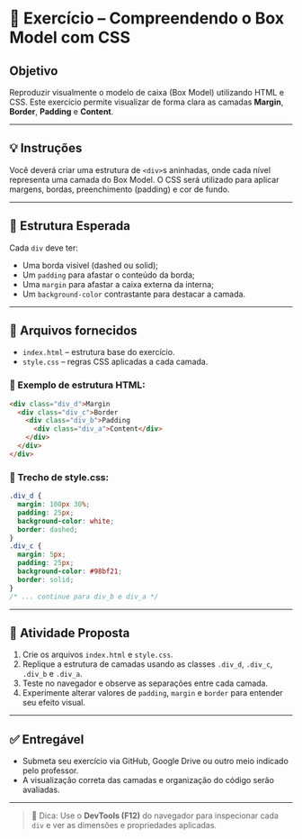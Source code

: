 # 🧪 Exercício – Compreendendo o Box Model com CSS

## Objetivo

Reproduzir visualmente o modelo de caixa (Box Model) utilizando HTML e CSS. Este exercício permite visualizar de forma clara as camadas **Margin**, **Border**, **Padding** e **Content**.

---

## 💡 Instruções

Você deverá criar uma estrutura de `<div>`s aninhadas, onde cada nível representa uma camada do Box Model. O CSS será utilizado para aplicar margens, bordas, preenchimento (padding) e cor de fundo.

---

## 🧱 Estrutura Esperada

Cada `div` deve ter:

* Uma borda visível (dashed ou solid);
* Um `padding` para afastar o conteúdo da borda;
* Uma `margin` para afastar a caixa externa da interna;
* Um `background-color` contrastante para destacar a camada.

---

## 📂 Arquivos fornecidos

* `index.html` – estrutura base do exercício.
* `style.css` – regras CSS aplicadas a cada camada.

### 🔗 Exemplo de estrutura HTML:

```html
<div class="div_d">Margin
  <div class="div_c">Border
    <div class="div_b">Padding
      <div class="div_a">Content</div>
    </div>
  </div>
</div>
```

### 🎨 Trecho de style.css:

```css
.div_d {
  margin: 100px 30%;
  padding: 25px;
  background-color: white;
  border: dashed;
}
.div_c {
  margin: 5px;
  padding: 25px;
  background-color: #98bf21;
  border: solid;
}
/* ... continue para div_b e div_a */
```

---

## 📌 Atividade Proposta

1. Crie os arquivos `index.html` e `style.css`.
2. Replique a estrutura de camadas usando as classes `.div_d`, `.div_c`, `.div_b` e `.div_a`.
3. Teste no navegador e observe as separações entre cada camada.
4. Experimente alterar valores de `padding`, `margin` e `border` para entender seu efeito visual.

---

## ✅ Entregável

* Submeta seu exercício via GitHub, Google Drive ou outro meio indicado pelo professor.
* A visualização correta das camadas e organização do código serão avaliadas.

---

> 💬 Dica: Use o **DevTools (F12)** do navegador para inspecionar cada `div` e ver as dimensões e propriedades aplicadas.
